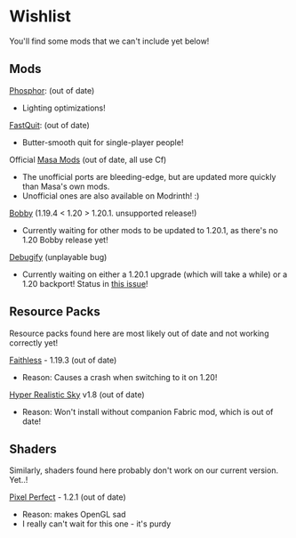 # Wishlist

You'll find some mods that we can't include yet below!

## Mods

[Phosphor](https://modrinth.com/mod/phosphor): (out of date)

- Lighting optimizations!

[FastQuit](https://modrinth.com/mod/fastquit): (out of date)

- Butter-smooth quit for single-player people!

Official [Masa Mods](https://modrinth.com/modpack/kosmolot-unofficial-masa-mods/version/1.20+ksm.3) (out of date, all use Cf)

- The unofficial ports are bleeding-edge, but are updated more quickly than Masa's own mods.
- Unofficial ones are also available on Modrinth! :)

[Bobby](https://modrinth.com/mod/bobby) (1.19.4 < 1.20 > 1.20.1. unsupported release!)

- Currently waiting for other mods to be updated to 1.20.1, as there's no 1.20 Bobby release yet!

[Debugify](https://github.com/isXander/Debugify/issues/258) (unplayable bug)

- Currently waiting on either a 1.20.1 upgrade (which will take a while) or a 1.20 backport! Status in [this issue](https://github.com/isXander/Debugify/issues/258)!

## Resource Packs

Resource packs found here are most likely out of date and not working correctly yet!

[Faithless](https://modrinth.com/resourcepack/faithless/gallery) - 1.19.3 (out of date)

- Reason: Causes a crash when switching to it on 1.20!

[Hyper Realistic Sky](https://modrinth.com/resourcepack/hyper-realistic-sky) v1.8 (out of date)

- Reason: Won't install without companion Fabric mod, which is out of date!

## Shaders

Similarly, shaders found here probably don't work on our current version. Yet..!

[Pixel Perfect](https://modrinth.com/shader/pixel-perfect/gallery) - 1.2.1 (out of date)

- Reason: makes OpenGL sad
- I really can't wait for this one - it's purdy
